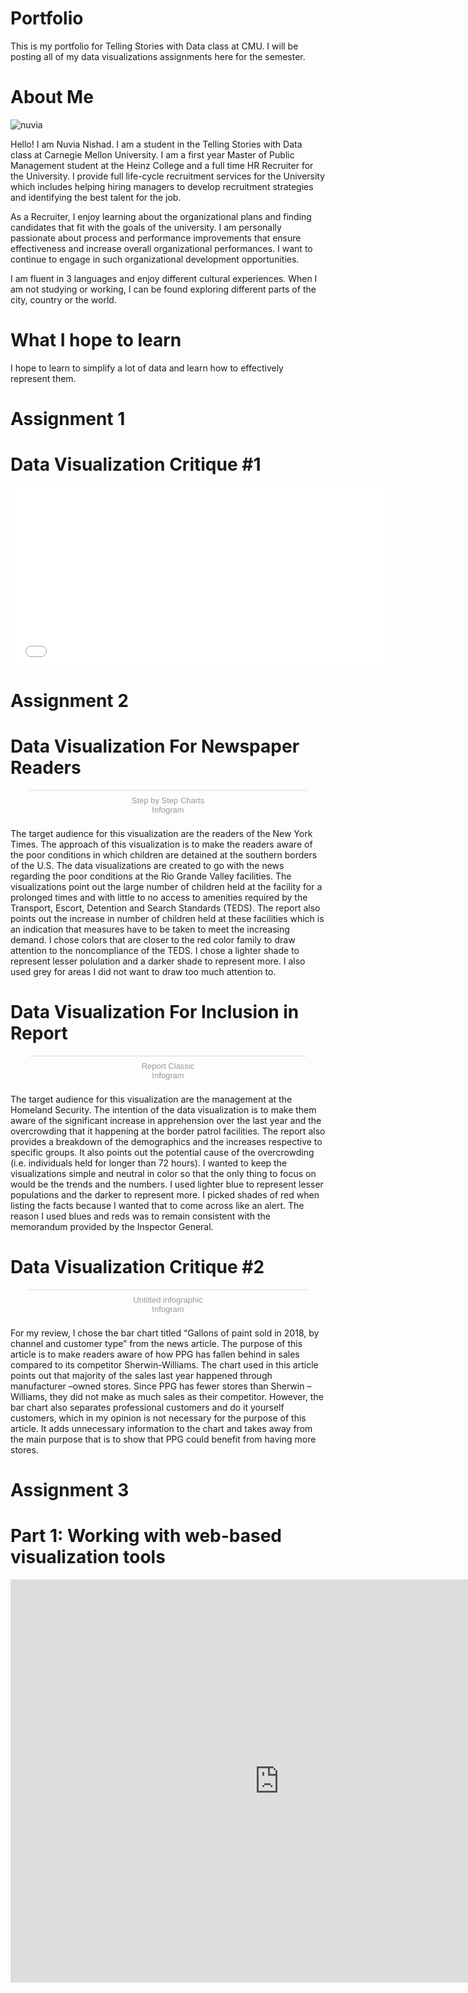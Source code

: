 # Portfolio
This is my portfolio for Telling Stories with Data class at CMU. I will be posting all of my data visualizations assignments here for the semester.

# About Me
![nuvia](https://user-images.githubusercontent.com/52507879/61142012-c5174200-a49c-11e9-9d71-fa09a8a0469f.jpg)

Hello! I am Nuvia Nishad. I am a student in the Telling Stories with Data class at Carnegie Mellon University. I am a first year Master of Public Management student at the Heinz College and a full time HR Recruiter for the University. I provide full life-cycle recruitment services for the University which includes helping hiring managers to develop recruitment strategies and identifying the best talent for the job. 

As a Recruiter, I enjoy learning about the organizational plans and finding candidates that fit with the goals of the university. I am personally passionate about process and performance improvements that ensure effectiveness and increase overall organizational performances. I want to continue to engage in such organizational development opportunities.

I am fluent in 3 languages and enjoy different cultural experiences. When I am not studying or working, I can be found exploring different parts of the city, country or the world. 

# What I hope to learn
I hope to learn to simplify a lot of data and learn how to effectively represent them.  

# Assignment 1

# Data Visualization Critique #1

<iframe title="Average number of likes per Facebook post 2016" aria-label="Bar Chart" src="//datawrapper.dwcdn.net/rmqtI/4/" scrolling="no" frameborder="0" style="border: none;" width="600" height="286"></iframe>

# Assignment 2

# Data Visualization For Newspaper Readers

<script id="infogram_0_dab4f7a5-3507-45bd-a405-668b3dcd693f" title="Step by Step Charts" src="https://e.infogram.com/js/dist/embed.js?MXj" type="text/javascript"></script><div style="padding:8px 0;font-family:Arial!important;font-size:13px!important;line-height:15px!important;text-align:center;border-top:1px solid #dadada;margin:0 30px"><a href="https://infogram.com/dab4f7a5-3507-45bd-a405-668b3dcd693f" style="color:#989898!important;text-decoration:none!important;" target="_blank">Step by Step Charts</a><br><a href="https://infogram.com" style="color:#989898!important;text-decoration:none!important;" target="_blank" rel="nofollow">Infogram</a></div>
  
The target audience for this visualization are the readers of the New York Times. The approach of this visualization is to make the readers aware of the poor conditions in which children are detained at the southern borders of the U.S. The data visualizations are created to go with the news regarding the poor conditions at the Rio Grande Valley facilities. The visualizations point out the large number of children held at the facility for a prolonged times and with little to no access to amenities required by the Transport, Escort, Detention and Search Standards (TEDS). The report also points out the increase in number of children held at these facilities which is an indication that measures have to be taken to meet the increasing demand. I chose colors that are closer to the red color family to draw attention to the noncompliance of the TEDS. I chose a lighter shade to represent lesser polulation and a darker shade to represent more. I also used grey for areas I did not want to draw too much attention to. 


# Data Visualization For Inclusion in Report

<script id="infogram_0_456e47ca-ce94-42e3-8981-90b9e9b8f1cf" title="Report Classic" src="https://e.infogram.com/js/dist/embed.js?fvG" type="text/javascript"></script><div style="padding:8px 0;font-family:Arial!important;font-size:13px!important;line-height:15px!important;text-align:center;border-top:1px solid #dadada;margin:0 30px"><a href="https://infogram.com/456e47ca-ce94-42e3-8981-90b9e9b8f1cf" style="color:#989898!important;text-decoration:none!important;" target="_blank">Report Classic</a><br><a href="https://infogram.com" style="color:#989898!important;text-decoration:none!important;" target="_blank" rel="nofollow">Infogram</a></div>

The target audience for this visualization are the management at the Homeland Security. The intention of the data visualization is to make them aware of the significant increase in apprehension over the last year and the overcrowding that it happening at the border patrol facilities. The report also provides a breakdown of the demographics and the increases respective to specific groups. It also points out the potential cause of the overcrowding (i.e. individuals held for longer than 72 hours). I wanted to keep the visualizations simple and neutral in color so that the only thing to focus on would be the trends and the numbers. I used lighter blue to represent lesser populations and the darker to represent more. I picked shades of red when listing the facts because I wanted that to come across like an alert. The reason I used blues and reds was to remain consistent with the memorandum provided by the Inspector General. 


# Data Visualization Critique #2

<script id="infogram_0_1a7d7011-3db3-4fc2-899c-2be1683b4a8b" title="Untitled infographic" src="https://e.infogram.com/js/dist/embed.js?TbQ" type="text/javascript"></script><div style="padding:8px 0;font-family:Arial!important;font-size:13px!important;line-height:15px!important;text-align:center;border-top:1px solid #dadada;margin:0 30px"><a href="https://infogram.com/1a7d7011-3db3-4fc2-899c-2be1683b4a8b" style="color:#989898!important;text-decoration:none!important;" target="_blank">Untitled infographic</a><br><a href="https://infogram.com" style="color:#989898!important;text-decoration:none!important;" target="_blank" rel="nofollow">Infogram</a></div>

For my review, I chose the bar chart titled “Gallons of paint sold in 2018, by channel and customer type” from the news article. The purpose of this article is to make readers aware of how PPG has fallen behind in sales compared to its competitor Sherwin-Williams. The chart used in this article points out that majority of the sales last year happened through manufacturer –owned stores. Since PPG has fewer stores than Sherwin – Williams, they did not make as much sales as their competitor. However, the bar chart also separates professional customers and do it yourself customers, which in my opinion is not necessary for the purpose of this article. It adds unnecessary information to the chart and takes away from the main purpose that is to show that PPG could benefit from having more stores. 

# Assignment 3 

# Part 1: Working with web-based visualization tools

<iframe src="https://data.oecd.org/chart/5CQY" width="860" height="645" style="border: 0" mozallowfullscreen="true" webkitallowfullscreen="true" allowfullscreen="true"><a href="https://data.oecd.org/chart/5CQY" target="_blank">OECD Chart: General government debt, Total, % of GDP, Annual, 2015</a></iframe>



